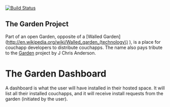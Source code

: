 [![Build Status](https://secure.travis-ci.org/ryanramage/garden-dashboard.png)](http://travis-ci.org/ryanramage/garden-dashboard)

## The Garden Project

Part of an open Garden, opposite of a [Walled Garden](http://en.wikipedia.org/wiki/Walled_garden_(technology\) ), is a place for couchapp developers to distribute couchapps.
The name also pays tribute to the [Garden](https://couchapp.org/page/garden) project by J Chris Anderson.

# The Garden Dashboard

A dashboard is what the user will have installed in their hosted space. It will list all their installed couchapps, and it will receive install requests from the garden (initiated by the user).

